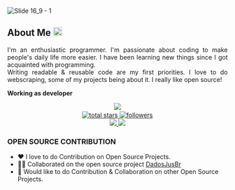 ![Slide 16_9 - 1](https://user-images.githubusercontent.com/76446913/190461055-a83df5bb-8451-4125-ad39-e436eaeccc6c.png)
## About Me  <img src='https://storage.googleapis.com/deleplace-sandbox/2019/go-gcf/gopher-dance-long-3x-sign.gif' width='20px' alt='Assalamu Alaikum'>

<p align='justify'>
    I'm an enthusiastic programmer. I'm passionate about coding to make people's daily life more easier. I have been learning new things since I got acquainted with programming.<br>
    Writing readable & reusable code are my first priorities. I love to do webscraping, some of my projects being about it. I really like open source!
</p>

**Working as developer**

<p align='center'>
<img src='https://streak-stats.demolab.com?user=marcos-inja&theme=github-dark-blue&hide_border=true'/>
    <a href='https://github.com/marcos-inja?tab=repositories&sort=stargazers'>
     <br>
        <img alt='total stars' title='Total stars on GitHub' src='https://custom-icon-badges.herokuapp.com/badge/dynamic/json?logo=star&color=55960c&labelColor=488207&label=Stars&style=for-the-badge&query=%24.stars&url=https://api.github-star-counter.workers.dev/user/marcos-inja'/>
    </a>
    <a href='https://github.com/marcos-inja?tab=followers'>
        <img alt='followers' title='Follow Me on GitHub' src='https://custom-icon-badges.herokuapp.com/github/followers/marcos-inja?color=236ad3&labelColor=1155ba&style=for-the-badge&logo=person-add&label=Follow&logoColor=white'/>
        <br>
    </a>
    <a href='https://www.linkedin.com/in/marcosvas' target='_blank'>
        <img src='https://img.shields.io/badge/linkedin%20-%230077B5.svg?&style=for-the-badge&logo=linkedin&logoColor=white'/>
    </a>
    <a href='mailto:marcosvaas@gmail.com' target='_blank'>
        <img src='https://img.shields.io/badge/Gmail-D14836?style=for-the-badge&logo=gmail&logoColor=white'/>
    </a>
</p>

### **OPEN SOURCE CONTRIBUTION**
- ❤️ I love to do Contribution on Open Source Projects.
- 👨‍💻 Collaborated on the open source project [DadosJusBr](https://github.com/dadosjusbr)
- 🐾 Would like to do Contribution & Collaboration on other Open Source Projects.
